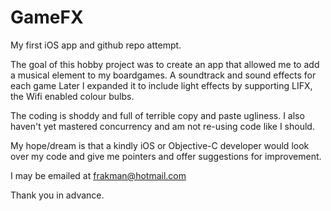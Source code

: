 # GameFX
My first iOS app and github repo attempt.

The goal of this hobby project was to create an app that allowed me to add a musical element to my boardgames. A soundtrack and sound effects for each game
Later I expanded it to include light effects by supporting LIFX, the Wifi enabled colour bulbs.

The coding is shoddy and full of terrible copy and paste ugliness. I also haven't yet mastered concurrency and am not re-using code like I should. 

My hope/dream is that a kindly iOS or Objective-C developer would look over my code and give me pointers and offer suggestions for improvement.

I may be emailed at frakman@hotmail.com

Thank you in advance.


